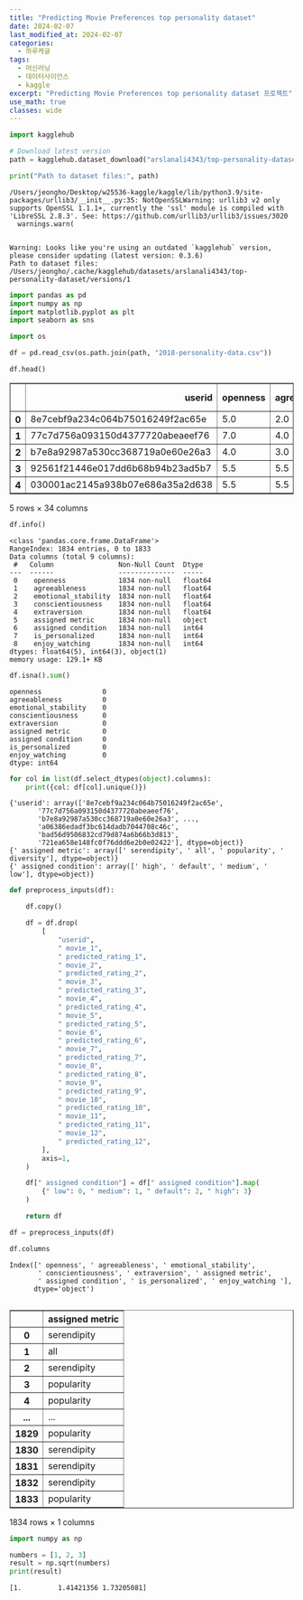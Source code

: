 ```yaml
---
title: "Predicting Movie Preferences top personality dataset"
date: 2024-02-07
last_modified_at: 2024-02-07
categories:
  - 하루케글
tags:
  - 머신러닝
  - 데이터사이언스
  - kaggle
excerpt: "Predicting Movie Preferences top personality dataset 프로젝트"
use_math: true
classes: wide
---
```

```python
import kagglehub

# Download latest version
path = kagglehub.dataset_download("arslanali4343/top-personality-dataset")

print("Path to dataset files:", path)
```

    /Users/jeongho/Desktop/w25536-kaggle/kaggle/lib/python3.9/site-packages/urllib3/__init__.py:35: NotOpenSSLWarning: urllib3 v2 only supports OpenSSL 1.1.1+, currently the 'ssl' module is compiled with 'LibreSSL 2.8.3'. See: https://github.com/urllib3/urllib3/issues/3020
      warnings.warn(


    Warning: Looks like you're using an outdated `kagglehub` version, please consider updating (latest version: 0.3.6)
    Path to dataset files: /Users/jeongho/.cache/kagglehub/datasets/arslanali4343/top-personality-dataset/versions/1



```python
import pandas as pd
import numpy as np
import matplotlib.pyplot as plt
import seaborn as sns

import os

df = pd.read_csv(os.path.join(path, "2018-personality-data.csv"))
```


```python
df.head()
```




<div>
<style scoped>
    .dataframe tbody tr th:only-of-type {
        vertical-align: middle;
    }

    .dataframe tbody tr th {
        vertical-align: top;
    }

    .dataframe thead th {
        text-align: right;
    }
</style>
<table border="1" class="dataframe">
  <thead>
    <tr style="text-align: right;">
      <th></th>
      <th>userid</th>
      <th>openness</th>
      <th>agreeableness</th>
      <th>emotional_stability</th>
      <th>conscientiousness</th>
      <th>extraversion</th>
      <th>assigned metric</th>
      <th>assigned condition</th>
      <th>movie_1</th>
      <th>predicted_rating_1</th>
      <th>...</th>
      <th>movie_9</th>
      <th>predicted_rating_9</th>
      <th>movie_10</th>
      <th>predicted_rating_10</th>
      <th>movie_11</th>
      <th>predicted_rating_11</th>
      <th>movie_12</th>
      <th>predicted_rating_12</th>
      <th>is_personalized</th>
      <th>enjoy_watching</th>
    </tr>
  </thead>
  <tbody>
    <tr>
      <th>0</th>
      <td>8e7cebf9a234c064b75016249f2ac65e</td>
      <td>5.0</td>
      <td>2.0</td>
      <td>3.0</td>
      <td>2.5</td>
      <td>6.5</td>
      <td>serendipity</td>
      <td>high</td>
      <td>77658</td>
      <td>4.410466</td>
      <td>...</td>
      <td>120138</td>
      <td>4.244817</td>
      <td>121372</td>
      <td>4.396004</td>
      <td>127152</td>
      <td>4.120456</td>
      <td>95311</td>
      <td>4.053847</td>
      <td>4</td>
      <td>4</td>
    </tr>
    <tr>
      <th>1</th>
      <td>77c7d756a093150d4377720abeaeef76</td>
      <td>7.0</td>
      <td>4.0</td>
      <td>6.0</td>
      <td>5.5</td>
      <td>4.0</td>
      <td>all</td>
      <td>default</td>
      <td>94959</td>
      <td>4.207280</td>
      <td>...</td>
      <td>56782</td>
      <td>4.019599</td>
      <td>5618</td>
      <td>3.963953</td>
      <td>969</td>
      <td>4.174188</td>
      <td>1232</td>
      <td>4.334877</td>
      <td>2</td>
      <td>3</td>
    </tr>
    <tr>
      <th>2</th>
      <td>b7e8a92987a530cc368719a0e60e26a3</td>
      <td>4.0</td>
      <td>3.0</td>
      <td>4.5</td>
      <td>2.0</td>
      <td>2.5</td>
      <td>serendipity</td>
      <td>medium</td>
      <td>110501</td>
      <td>4.868064</td>
      <td>...</td>
      <td>2288</td>
      <td>4.823212</td>
      <td>3307</td>
      <td>4.676756</td>
      <td>1172</td>
      <td>4.649281</td>
      <td>1212</td>
      <td>4.744990</td>
      <td>2</td>
      <td>2</td>
    </tr>
    <tr>
      <th>3</th>
      <td>92561f21446e017dd6b68b94b23ad5b7</td>
      <td>5.5</td>
      <td>5.5</td>
      <td>4.0</td>
      <td>4.5</td>
      <td>4.0</td>
      <td>popularity</td>
      <td>medium</td>
      <td>2905</td>
      <td>4.526371</td>
      <td>...</td>
      <td>3030</td>
      <td>4.425689</td>
      <td>1281</td>
      <td>4.479921</td>
      <td>940</td>
      <td>4.355061</td>
      <td>905</td>
      <td>4.317927</td>
      <td>3</td>
      <td>3</td>
    </tr>
    <tr>
      <th>4</th>
      <td>030001ac2145a938b07e686a35a2d638</td>
      <td>5.5</td>
      <td>5.5</td>
      <td>3.5</td>
      <td>4.5</td>
      <td>2.5</td>
      <td>popularity</td>
      <td>medium</td>
      <td>2905</td>
      <td>4.526371</td>
      <td>...</td>
      <td>3030</td>
      <td>4.425689</td>
      <td>1281</td>
      <td>4.479921</td>
      <td>940</td>
      <td>4.355061</td>
      <td>905</td>
      <td>4.317927</td>
      <td>2</td>
      <td>3</td>
    </tr>
  </tbody>
</table>
<p>5 rows × 34 columns</p>
</div>




```python
df.info()
```

    <class 'pandas.core.frame.DataFrame'>
    RangeIndex: 1834 entries, 0 to 1833
    Data columns (total 9 columns):
     #   Column                Non-Null Count  Dtype  
    ---  ------                --------------  -----  
     0    openness             1834 non-null   float64
     1    agreeableness        1834 non-null   float64
     2    emotional_stability  1834 non-null   float64
     3    conscientiousness    1834 non-null   float64
     4    extraversion         1834 non-null   float64
     5    assigned metric      1834 non-null   object 
     6    assigned condition   1834 non-null   int64  
     7    is_personalized      1834 non-null   int64  
     8    enjoy_watching       1834 non-null   int64  
    dtypes: float64(5), int64(3), object(1)
    memory usage: 129.1+ KB



```python
df.isna().sum()
```




    openness               0
    agreeableness          0
    emotional_stability    0
    conscientiousness      0
    extraversion           0
    assigned metric        0
    assigned condition     0
    is_personalized        0
    enjoy_watching         0
    dtype: int64




```python
for col in list(df.select_dtypes(object).columns):
    print({col: df[col].unique()})
```

    {'userid': array(['8e7cebf9a234c064b75016249f2ac65e',
           '77c7d756a093150d4377720abeaeef76',
           'b7e8a92987a530cc368719a0e60e26a3', ...,
           'a06386edadf3bc614dadb7044708c46c',
           'bad56d9506832cd79d874a6b66b3d813',
           '721ea658e148fc0f76ddd6e2b0e02422'], dtype=object)}
    {' assigned metric': array([' serendipity', ' all', ' popularity', ' diversity'], dtype=object)}
    {' assigned condition': array([' high', ' default', ' medium', ' low'], dtype=object)}



```python
def preprocess_inputs(df):

    df.copy()

    df = df.drop(
        [
            "userid",
            " movie_1",
            " predicted_rating_1",
            " movie_2",
            " predicted_rating_2",
            " movie_3",
            " predicted_rating_3",
            " movie_4",
            " predicted_rating_4",
            " movie_5",
            " predicted_rating_5",
            " movie_6",
            " predicted_rating_6",
            " movie_7",
            " predicted_rating_7",
            " movie_8",
            " predicted_rating_8",
            " movie_9",
            " predicted_rating_9",
            " movie_10",
            " predicted_rating_10",
            " movie_11",
            " predicted_rating_11",
            " movie_12",
            " predicted_rating_12",
        ],
        axis=1,
    )

    df[" assigned condition"] = df[" assigned condition"].map(
        {" low": 0, " medium": 1, " default": 2, " high": 3}
    )

    return df
```


```python
df = preprocess_inputs(df)
```


```python
df.columns
```




    Index([' openness', ' agreeableness', ' emotional_stability',
           ' conscientiousness', ' extraversion', ' assigned metric',
           ' assigned condition', ' is_personalized', ' enjoy_watching '],
          dtype='object')




```python

```




<div>
<style scoped>
    .dataframe tbody tr th:only-of-type {
        vertical-align: middle;
    }

    .dataframe tbody tr th {
        vertical-align: top;
    }

    .dataframe thead th {
        text-align: right;
    }
</style>
<table border="1" class="dataframe">
  <thead>
    <tr style="text-align: right;">
      <th></th>
      <th>assigned metric</th>
    </tr>
  </thead>
  <tbody>
    <tr>
      <th>0</th>
      <td>serendipity</td>
    </tr>
    <tr>
      <th>1</th>
      <td>all</td>
    </tr>
    <tr>
      <th>2</th>
      <td>serendipity</td>
    </tr>
    <tr>
      <th>3</th>
      <td>popularity</td>
    </tr>
    <tr>
      <th>4</th>
      <td>popularity</td>
    </tr>
    <tr>
      <th>...</th>
      <td>...</td>
    </tr>
    <tr>
      <th>1829</th>
      <td>popularity</td>
    </tr>
    <tr>
      <th>1830</th>
      <td>serendipity</td>
    </tr>
    <tr>
      <th>1831</th>
      <td>serendipity</td>
    </tr>
    <tr>
      <th>1832</th>
      <td>serendipity</td>
    </tr>
    <tr>
      <th>1833</th>
      <td>popularity</td>
    </tr>
  </tbody>
</table>
<p>1834 rows × 1 columns</p>
</div>




```python
import numpy as np

numbers = [1, 2, 3]
result = np.sqrt(numbers)
print(result)
```

    [1.         1.41421356 1.73205081]



```python

```
